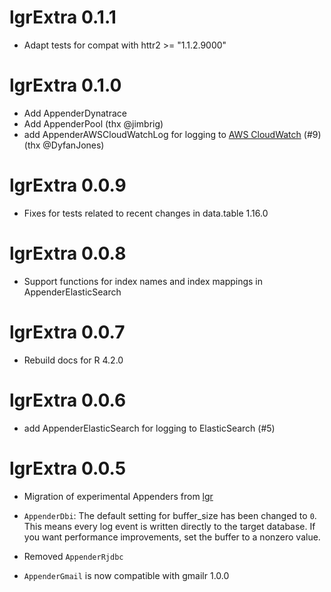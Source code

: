 # lgrExtra 0.1.1

* Adapt tests for compat with httr2 >= "1.1.2.9000"


# lgrExtra 0.1.0

* Add AppenderDynatrace
* Add AppenderPool (thx @jimbrig)
* add AppenderAWSCloudWatchLog for logging to [AWS CloudWatch](https://docs.aws.amazon.com/AmazonCloudWatch/latest/logs/WhatIsCloudWatchLogs.html) (#9) (thx @DyfanJones)


# lgrExtra 0.0.9

* Fixes for tests related to recent changes in data.table 1.16.0


# lgrExtra 0.0.8

* Support functions for index names and index mappings in AppenderElasticSearch


# lgrExtra 0.0.7

* Rebuild docs for R 4.2.0


# lgrExtra 0.0.6

* add AppenderElasticSearch for logging to ElasticSearch (#5)


# lgrExtra 0.0.5

* Migration of experimental Appenders from [lgr](https://s-fleck.github.io/lgr/)

* `AppenderDbi`: The default setting for buffer_size has been changed to `0`. 
  This means every log event is written directly to the target database. If you
  want performance improvements, set the buffer to a nonzero value. 

* Removed `AppenderRjdbc`

* `AppenderGmail` is now compatible with gmailr 1.0.0
